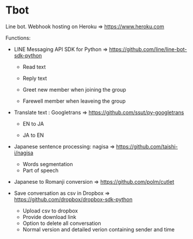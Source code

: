 # Tbot

Line bot. Webhook hosting on Heroku => https://www.heroku.com

Functions:

  - LINE Messaging API SDK for Python => https://github.com/line/line-bot-sdk-python
  
    - Read text

    - Reply text
    
    - Greet new member when joining the group
    
    - Farewell member when leaveing the group
 
  
  - Translate text : Googletrans => https://github.com/ssut/py-googletrans
  
    - EN to JA
    
    - JA to EN
    
  
  
  - Japanese sentence processing: nagisa => https://github.com/taishi-i/nagisa
  
    - Words segmentation
    - Part of speech

  - Japanese to Romanji conversion => https://github.com/polm/cutlet

  - Save conversation as csv in Dropbox =>  https://github.com/dropbox/dropbox-sdk-python

    - Upload csv to dropbox
    - Provide download link
    - Option to delete all conversation
    - Normal version and detailed verion containing sender and time


